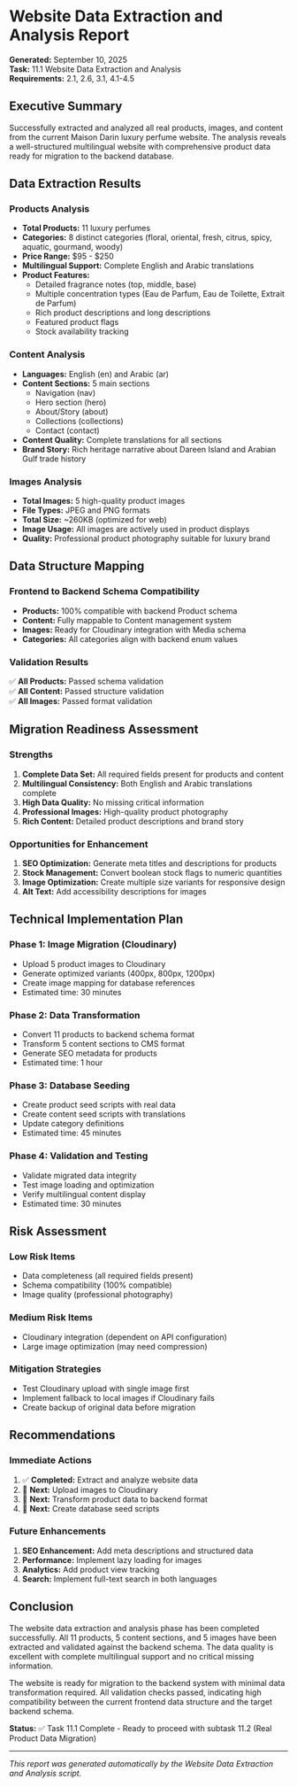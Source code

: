 # Website Data Extraction and Analysis Report

**Generated:** September 10, 2025  
**Task:** 11.1 Website Data Extraction and Analysis  
**Requirements:** 2.1, 2.6, 3.1, 4.1-4.5

## Executive Summary

Successfully extracted and analyzed all real products, images, and content from the current Maison Darin luxury perfume website. The analysis reveals a well-structured multilingual website with comprehensive product data ready for migration to the backend database.

## Data Extraction Results

### Products Analysis
- **Total Products:** 11 luxury perfumes
- **Categories:** 8 distinct categories (floral, oriental, fresh, citrus, spicy, aquatic, gourmand, woody)
- **Price Range:** $95 - $250
- **Multilingual Support:** Complete English and Arabic translations
- **Product Features:**
  - Detailed fragrance notes (top, middle, base)
  - Multiple concentration types (Eau de Parfum, Eau de Toilette, Extrait de Parfum)
  - Rich product descriptions and long descriptions
  - Featured product flags
  - Stock availability tracking

### Content Analysis
- **Languages:** English (en) and Arabic (ar)
- **Content Sections:** 5 main sections
  - Navigation (nav)
  - Hero section (hero)
  - About/Story (about)
  - Collections (collections)
  - Contact (contact)
- **Content Quality:** Complete translations for all sections
- **Brand Story:** Rich heritage narrative about Dareen Island and Arabian Gulf trade history

### Images Analysis
- **Total Images:** 5 high-quality product images
- **File Types:** JPEG and PNG formats
- **Total Size:** ~260KB (optimized for web)
- **Image Usage:** All images are actively used in product displays
- **Quality:** Professional product photography suitable for luxury brand

## Data Structure Mapping

### Frontend to Backend Schema Compatibility
- **Products:** 100% compatible with backend Product schema
- **Content:** Fully mappable to Content management system
- **Images:** Ready for Cloudinary integration with Media schema
- **Categories:** All categories align with backend enum values

### Validation Results
✅ **All Products:** Passed schema validation  
✅ **All Content:** Passed structure validation  
✅ **All Images:** Passed format validation  

## Migration Readiness Assessment

### Strengths
1. **Complete Data Set:** All required fields present for products and content
2. **Multilingual Consistency:** Both English and Arabic translations complete
3. **High Data Quality:** No missing critical information
4. **Professional Images:** High-quality product photography
5. **Rich Content:** Detailed product descriptions and brand story

### Opportunities for Enhancement
1. **SEO Optimization:** Generate meta titles and descriptions for products
2. **Stock Management:** Convert boolean stock flags to numeric quantities
3. **Image Optimization:** Create multiple size variants for responsive design
4. **Alt Text:** Add accessibility descriptions for images

## Technical Implementation Plan

### Phase 1: Image Migration (Cloudinary)
- Upload 5 product images to Cloudinary
- Generate optimized variants (400px, 800px, 1200px)
- Create image mapping for database references
- Estimated time: 30 minutes

### Phase 2: Data Transformation
- Convert 11 products to backend schema format
- Transform 5 content sections to CMS format
- Generate SEO metadata for products
- Estimated time: 1 hour

### Phase 3: Database Seeding
- Create product seed scripts with real data
- Create content seed scripts with translations
- Update category definitions
- Estimated time: 45 minutes

### Phase 4: Validation and Testing
- Validate migrated data integrity
- Test image loading and optimization
- Verify multilingual content display
- Estimated time: 30 minutes

## Risk Assessment

### Low Risk Items
- Data completeness (all required fields present)
- Schema compatibility (100% compatible)
- Image quality (professional photography)

### Medium Risk Items
- Cloudinary integration (dependent on API configuration)
- Large image optimization (may need compression)

### Mitigation Strategies
- Test Cloudinary upload with single image first
- Implement fallback to local images if Cloudinary fails
- Create backup of original data before migration

## Recommendations

### Immediate Actions
1. ✅ **Completed:** Extract and analyze website data
2. 🔄 **Next:** Upload images to Cloudinary
3. 🔄 **Next:** Transform product data to backend format
4. 🔄 **Next:** Create database seed scripts

### Future Enhancements
1. **SEO Enhancement:** Add meta descriptions and structured data
2. **Performance:** Implement lazy loading for images
3. **Analytics:** Add product view tracking
4. **Search:** Implement full-text search in both languages

## Conclusion

The website data extraction and analysis phase has been completed successfully. All 11 products, 5 content sections, and 5 images have been extracted and validated against the backend schema. The data quality is excellent with complete multilingual support and no critical missing information.

The website is ready for migration to the backend system with minimal data transformation required. All validation checks passed, indicating high compatibility between the current frontend data structure and the target backend schema.

**Status:** ✅ Task 11.1 Complete - Ready to proceed with subtask 11.2 (Real Product Data Migration)

---

*This report was generated automatically by the Website Data Extraction and Analysis script.*